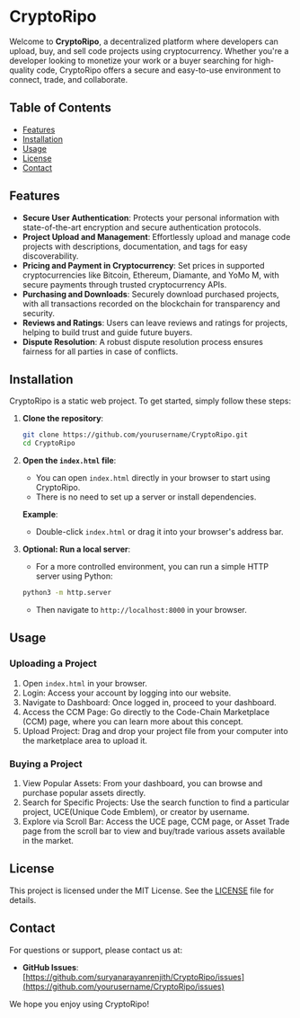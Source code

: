 # CryptoRipo

Welcome to **CryptoRipo**, a decentralized platform where developers can upload, buy, and sell code projects using cryptocurrency. Whether you're a developer looking to monetize your work or a buyer searching for high-quality code, CryptoRipo offers a secure and easy-to-use environment to connect, trade, and collaborate.

## Table of Contents

- [Features](#features)
- [Installation](#installation)
- [Usage](#usage)
- [License](#license)
- [Contact](#contact)

## Features

- **Secure User Authentication**: Protects your personal information with state-of-the-art encryption and secure authentication protocols.
- **Project Upload and Management**: Effortlessly upload and manage code projects with descriptions, documentation, and tags for easy discoverability.
- **Pricing and Payment in Cryptocurrency**: Set prices in supported cryptocurrencies like Bitcoin, Ethereum, Diamante, and YoMo M, with secure payments through trusted cryptocurrency APIs.
- **Purchasing and Downloads**: Securely download purchased projects, with all transactions recorded on the blockchain for transparency and security.
- **Reviews and Ratings**: Users can leave reviews and ratings for projects, helping to build trust and guide future buyers.
- **Dispute Resolution**: A robust dispute resolution process ensures fairness for all parties in case of conflicts.

## Installation

CryptoRipo is a static web project. To get started, simply follow these steps:

1. **Clone the repository**:
    ```bash
    git clone https://github.com/yourusername/CryptoRipo.git
    cd CryptoRipo
    ```

2. **Open the `index.html` file**:
    - You can open `index.html` directly in your browser to start using CryptoRipo.
    - There is no need to set up a server or install dependencies.

    **Example**:
    - Double-click `index.html` or drag it into your browser's address bar.

3. **Optional: Run a local server**:
    - For a more controlled environment, you can run a simple HTTP server using Python:
    ```bash
    python3 -m http.server
    ```
    - Then navigate to `http://localhost:8000` in your browser.

## Usage

### Uploading a Project

1. Open `index.html` in your browser.
2. Login: Access your account by logging into our website.
3. Navigate to Dashboard: Once logged in, proceed to your dashboard.
4. Access the CCM Page: Go directly to the Code-Chain Marketplace (CCM) page, where you can learn more about this concept.
5. Upload Project: Drag and drop your project file from your computer into the marketplace area to upload it.

### Buying a Project

1. View Popular Assets: From your dashboard, you can browse and purchase popular assets directly.
2. Search for Specific Projects: Use the search function to find a particular project, UCE(Unique Code Emblem), or creator by username.
3. Explore via Scroll Bar: Access the UCE page, CCM page, or Asset Trade page from the scroll bar to view and buy/trade various assets available in the market.

## License

This project is licensed under the MIT License. See the [LICENSE](LICENSE) file for details.

## Contact

For questions or support, please contact us at:
- **GitHub Issues**: [https://github.com/suryanarayanrenjith/CryptoRipo/issues](https://github.com/yourusername/CryptoRipo/issues)

We hope you enjoy using CryptoRipo!
